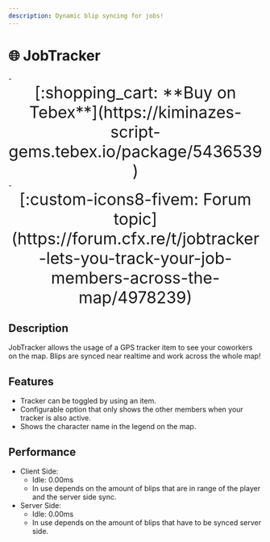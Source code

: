 ```yaml
---
description: Dynamic blip syncing for jobs!
---
```


# 🌐 JobTracker

<div class="grid cards" markdown>
- <center><span style="font-size: 32px;">[:shopping_cart: **Buy on Tebex**](https://kiminazes-script-gems.tebex.io/package/5436539)</span></center>
- <center><span style="font-size: 32px;">[:custom-icons8-fivem: Forum topic](https://forum.cfx.re/t/jobtracker-lets-you-track-your-job-members-across-the-map/4978239)</span></center>
</div>

## Description

JobTracker allows the usage of a GPS tracker item to see your coworkers on the map. Blips are 
synced near realtime and work across the whole map!

<div class="youtube-placeholder" data-videotitle="JobTracker Showcase" data-videoid="cLq41mTcPAA"></div>

## Features

* Tracker can be toggled by using an item.
* Configurable option that only shows the other members when your tracker is also active.
* Shows the character name in the legend on the map.

## Performance

* Client Side:
  * Idle: 0.00ms
  * In use depends on the amount of blips that are in range of the player and the server side sync.
* Server Side:
  * Idle: 0.00ms
  * In use depends on the amount of blips that have to be synced server side.
